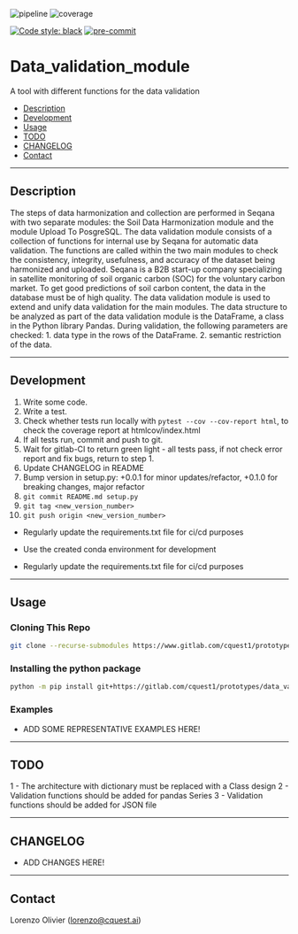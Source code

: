 ![pipeline](https://gitlab.com/cquest1/prototypes/data_validation_module/badges/master/pipeline.svg)
![coverage](https://gitlab.com/cquest1/prototypes/data_validation_module/badges/master/coverage.svg)

[![Code style: black](https://img.shields.io/badge/code%20style-black-000000.svg "black")](https://github.com/python/black)
[![pre-commit](https://img.shields.io/badge/pre--commit-enabled-brightgreen?logo=pre-commit&logoColor=white)](https://github.com/pre-commit/pre-commit)


# Data_validation_module

A tool with different functions for the data validation

- [Description](#description)
- [Development](#development)
- [Usage](#usage)
- [TODO](#todo)
- [CHANGELOG](#changelog)
- [Contact](#contact)

----

## Description

The steps of data harmonization and collection are performed in Seqana with two separate modules: the Soil Data Harmonization module and the module Upload To PosgreSQL.
The data validation module consists of a collection of functions for internal use by Seqana for automatic data validation.
The functions are called within the two main modules to check the consistency, integrity, usefulness, and accuracy of the dataset being harmonized and uploaded.
Seqana is a B2B start-up company specializing in satellite monitoring of soil organic carbon (SOC) for the voluntary carbon market.
To get good predictions of soil carbon content, the data in the database must be of high quality.
The data validation module is used to extend and unify data validation for the main modules.
The data structure to be analyzed as part of the data validation module is the DataFrame, a class in the Python library Pandas.
During validation, the following parameters are checked:
    1. data type in the rows of the DataFrame.
    2. semantic restriction of the data.

----

## Development

1. Write some code.
2. Write a test.
3. Check whether tests run locally with ```pytest --cov --cov-report html```,
   to check the coverage report at htmlcov/index.html
4. If all tests run, commit and push to git.
5. Wait for gitlab-CI to return green light - all tests pass, if not check error report and fix bugs, return to step 1.
6. Update CHANGELOG in README
7. Bump version in setup.py: +0.0.1 for minor updates/refactor, +0.1.0 for breaking changes, major refactor
8. ```git commit README.md setup.py```
9. ```git tag <new_version_number>```
10. ```git push origin <new_version_number>```
- Regularly update the requirements.txt file for ci/cd purposes

- Use the created conda environment for development
- Regularly update the requirements.txt file for ci/cd purposes


----

## Usage

### Cloning This Repo

```bash
git clone --recurse-submodules https://www.gitlab.com/cquest1/prototypes/data_validation_module.git
```

### Installing the python package

```bash
python -m pip install git+https://gitlab.com/cquest1/prototypes/data_validation_module@0.1.0
```


### Examples

- ADD SOME REPRESENTATIVE EXAMPLES HERE!

----


## TODO

1 - The architecture with dictionary must be replaced with a Class design
2 - Validation functions should be added for pandas Series
3 - Validation functions should be added for JSON file

----

## CHANGELOG

- ADD CHANGES HERE!

----

## Contact

Lorenzo Olivier ([lorenzo@cquest.ai](mailto:lorenzo@cquest.ai))
